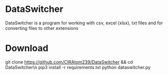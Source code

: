 # DataSwitcher

DataSwitcher is a program for working with csv, excel (xlsx), txt files and for converting files to other extensions

# Download

git clone https://github.com/CIRAtom239/DataSwitcher && cd DataSwitcher\n
pip3 install -r requirements.txt
python dataswitcher.py
